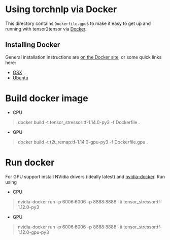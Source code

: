 # Using torchnlp via Docker

This directory contains `Dockerfile.gpu`s to make it easy to get up and running with
tensor2tensor via [Docker](http://www.docker.com/).

## Installing Docker

General installation instructions are
[on the Docker site](https://docs.docker.com/installation/), or some quick links here:

* [OSX](https://www.docker.com/products/docker#/mac)
* [Ubuntu](https://docs.docker.com/engine/installation/linux/ubuntulinux/)

# Build docker image
- CPU
> docker build -t tensor_stressor:tf-1.14.0-py3 -f Dockerfile .

- GPU
> docker build -t t2t_remap:tf-1.14.0-gpu-py3 -f Dockerfile.gpu .

# Run docker

For GPU support install NVidia drivers (ideally latest) and
[nvidia-docker](https://github.com/NVIDIA/nvidia-docker). Run using

- CPU
> nvidia-docker run -p 6006:6006 -p 8888:8888 -ti tensor_stressor:tf-1.12.0-py3

- GPU
> nvidia-docker run -p 6006:6006 -p 8888:8888 -ti tensor_stressor:tf-1.12.0-gpu-py3